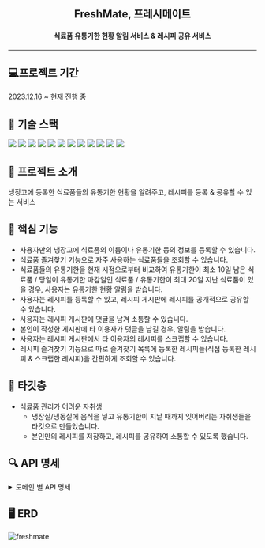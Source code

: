<h2 align="center">FreshMate, 프레시메이트</h2>
<h4 align="center">식료품 유통기한 현황 알림 서비스 & 레시피 공유 서비스</h4>

--------------------------------------------------------------

## 💻프로젝트 기간
2023.12.16 ~ 현재 진행 중

## 🧱 기술 스택
<img src="https://img.shields.io/badge/Java%2017-007396?style=for-the-badge&logo=openJDK&logoColor=white"/> <img src="https://img.shields.io/badge/Spring%206-6DB33F?style=for-the-badge&logo=Spring&logoColor=white" />  <img src="https://img.shields.io/badge/Springboot%203.2.0-6DB33F?style=for-the-badge&logo=Springboot&logoColor=white"/> <img src="https://img.shields.io/badge/Spring%20Security-6DB33F?style=for-the-badge&logo=spring-security&logoColor=white" />  <img src="https://img.shields.io/badge/Hibernate-59666C?style=for-the-badge&logo=Hibernate&logoColor=white" />  <img src="https://img.shields.io/badge/Gradle-02303A?style=for-the-badge&logo=Gradle&logoColor=white"/> <img src="https://img.shields.io/badge/QueryDSL-0769AD?style=for-the-badge&logoColor=white"/>  <img src="https://img.shields.io/badge/Asciidoctor-E40046?style=for-the-badge&logo=asciidoctor&logoColor=white">  <img src="https://img.shields.io/badge/Server%20Sent%20Event-09B3AF?style=for-the-badge&logoColor=white"/>  <img src="https://img.shields.io/badge/JWT-ED8106?style=for-the-badge&logoColor=white"/> <img src="https://img.shields.io/badge/JUnit5-25A162?style=for-the-badge&logo=JUnit5&logoColor=white"/> 
<img src="https://img.shields.io/badge/MySQL%208-4479A1?style=for-the-badge&logo=MySQL&logoColor=white"/>  

## 💌 프로젝트 소개
냉장고에 등록한 식료품들의 유통기한 현황을 알려주고, 레시피를 등록 & 공유할 수 있는 서비스

## 🔮 핵심 기능
<!--- 식료품 즐겨찾기 기능으로 자주 사용하는 식료품을 조회할 수 있고, 즐겨 찾는 식료품을 통해 식료품을 냉장고에 간단하게 등록할 수 있습니다.-->
- 사용자만의 냉장고에 식료품의 이름이나 유통기한 등의 정보를 등록할 수 있습니다.
- 식료품 즐겨찾기 기능으로 자주 사용하는 식료품들을 조회할 수 있습니다.
- 식료품들의 유통기한을 현재 시점으로부터 비교하여 유통기한이 최소 10일 남은 식료품 / 당일이 유통기한 마감일인 식료품 / 유통기한이 최대 20일 지난 식료품이 있을 경우, 사용자는 유통기한 현황 알림을 받습니다.
- 사용자는 레시피를 등록할 수 있고, 레시피 게시판에 레시피를 공개적으로 공유할 수 있습니다.
- 사용자는 레시피 게시판에 댓글을 남겨 소통할 수 있습니다.
- 본인이 작성한 게시판에 타 이용자가 댓글을 남길 경우, 알림을 받습니다.
- 사용자는 레시피 게시판에서 타 이용자의 레시피를 스크랩할 수 있습니다.
- 레시피 즐겨찾기 기능으로 따로 즐겨찾기 목록에 등록한 레시피들(직접 등록한 레시피 & 스크랩한 레시피)을 간편하게 조회할 수 있습니다.

## 📌 타깃층
- 식료품 관리가 어려운 자취생
  - 냉장실/냉동실에 음식을 넣고 유통기한이 지날 때까지 잊어버리는 자취생들을 타깃으로 만들었습니다.
  - 본인만의 레시피를 저장하고, 레시피를 공유하여 소통할 수 있도록 했습니다.

<!--## 📄 프로젝트 문서-->

## 🔍 API 명세
<details>
<summary>도메인 별 API 명세</summary>
  
  - Auth (인증/인가) : [링크](https://rawcdn.githack.com/hyee0715/freshmate/6c2f3577f0856643602d08789a480548bd596984/src/main/resources/static/docs/Auth.html)

  - Member (회원) : [링크](https://rawcdn.githack.com/hyee0715/freshmate/6c2f3577f0856643602d08789a480548bd596984/src/main/resources/static/docs/Member.html)
  
  - Refrigerator (냉장고) : [링크](https://rawcdn.githack.com/hyee0715/freshmate/6c2f3577f0856643602d08789a480548bd596984/src/main/resources/static/docs/Refrigerator.html)

  - Storage (냉장고 저장소) : [링크](https://rawcdn.githack.com/hyee0715/freshmate/6c2f3577f0856643602d08789a480548bd596984/src/main/resources/static/docs/Storage.html)
  
  - Grocery (식료품) : [링크](https://rawcdn.githack.com/hyee0715/freshmate/6c2f3577f0856643602d08789a480548bd596984/src/main/resources/static/docs/Grocery.html)
  
  - GroceryBucket (즐겨찾는 식료품) : [링크](https://rawcdn.githack.com/hyee0715/freshmate/6c2f3577f0856643602d08789a480548bd596984/src/main/resources/static/docs/GroceryBucket.html)
  
  - Recipe (레시피) : [링크](https://rawcdn.githack.com/hyee0715/freshmate/6c2f3577f0856643602d08789a480548bd596984/src/main/resources/static/docs/Recipe.html)
  
  - RecipeBucket (즐겨찾는 레시피) : [링크](https://rawcdn.githack.com/hyee0715/freshmate/6c2f3577f0856643602d08789a480548bd596984/src/main/resources/static/docs/RecipeBucket.html)
  
  - Post (게시글) : [링크](https://rawcdn.githack.com/hyee0715/freshmate/6c2f3577f0856643602d08789a480548bd596984/src/main/resources/static/docs/Post.html)
  
  - Comment (댓글) : [링크](https://rawcdn.githack.com/hyee0715/freshmate/6c2f3577f0856643602d08789a480548bd596984/src/main/resources/static/docs/Comment.html)
    
</details>
<!--## ✨ Project Architecture-->

<!--## 📈 플로우 차트-->

## 🖥 ERD
![freshmate](https://github.com/hyee0715/freshmate/assets/59169881/7b048e50-c922-4737-b27c-b9770dc21ed8)

<!--## 🗂️ 패키지 구조-->
